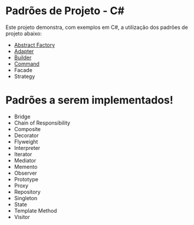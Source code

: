 # Padrões de Projeto - C#

Este projeto demonstra, com exemplos em C#, a utilização dos padrões de projeto abaixo:

  - [Abstract Factory][pgfactory]
  - [Adapter][pgadapter]
  - [Builder][pgbuilder]
  - [Command][pgcommand]
  - Facade
  - Strategy

# Padrões a serem implementados!

  - Bridge
  - Chain of Responsibility
  - Composite
  - Decorator
  - Flyweight
  - Interpreter
  - Iterator
  - Mediator
  - Memento
  - Observer
  - Prototype
  - Proxy
  - Repository
  - Singleton
  - State
  - Template Method
  - Visitor



[pgfactory]:<./factory.md>
[pgbuilder]:<./builder.md>
[pgadapter]:<./adapter.md>
[pgcommand]:<./command.md>
